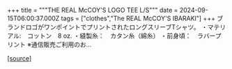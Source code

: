 +++
title = """THE REAL McCOY'S LOGO TEE L/S"""
date = 2024-09-15T06:00:37.000Z
tags = ["clothes","The REAL McCOY'S IBARAKI"]
+++
ブランドロゴがワンポイントでプリントされたロングスリーブTシャツ。 ・マテリアル:　コットン　8 oz. ・縫製糸：　カタン糸（綿糸） ・前身頃：　ラバープリント ※通信販売ご利用のお...

[[source]](https://the-realmccoys.ocnk.net/product/1457)
